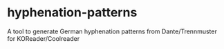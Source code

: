 # hyphenation-patterns
A tool to generate German hyphenation patterns from Dante/Trennmuster for KOReader/Coolreader
